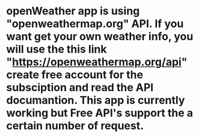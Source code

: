 # openWeather app is using "openweathermap.org" API. If you want get your own weather info, you will use the this link "https://openweathermap.org/api" create free account for the subsciption and read the API documantion. This app is currently working but Free API's support the a certain number of request.
